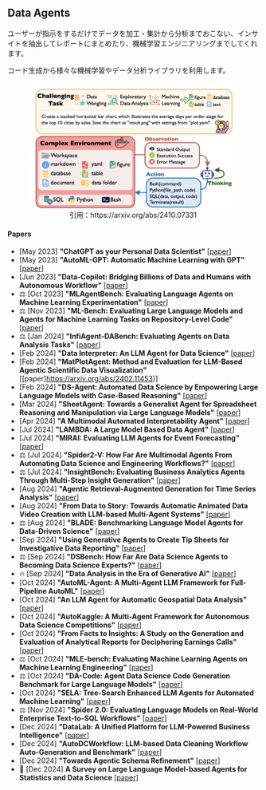 ## Data Agents
ユーザーが指示をするだけでデータを加工・集計から分析までおこない、インサイトを抽出してレポートにまとめたり、機械学習エンジニアリングまでしてくれます。

コード生成から様々な機械学習やデータ分析ライブラリを利用します。
<figure style="text-align: center;">
    <img alt="" src="../assets/data_agent.png" width="500" />
    <figcaption style="text-align: center;">引用：https://arxiv.org/abs/2410.07331</figcaption>
</figure>

#### Papers
* [May 2023] **"ChatGPT as your Personal Data Scientist"** [[paper](https://arxiv.org/abs/2305.13657)]
* [May 2023] **"AutoML-GPT: Automatic Machine Learning with GPT"** [[paper](https://arxiv.org/abs/2305.02499)]
* [Jun 2023] **"Data-Copilot: Bridging Billions of Data and Humans with Autonomous Workflow"** [[paper](https://arxiv.org/abs/2306.07209)]
* ⚖️ [Oct 2023] **"MLAgentBench: Evaluating Language Agents on Machine Learning Experimentation"** [[paper](https://arxiv.org/abs/2310.03302)]
* ⚖️ [Nov 2023] **"ML-Bench: Evaluating Large Language Models and Agents for Machine Learning Tasks on Repository-Level Code"** [[paper](https://arxiv.org/abs/2311.09835)]
* ⚖️ [Jan 2024] **"InfiAgent-DABench: Evaluating Agents on Data Analysis Tasks"** [[paper](https://arxiv.org/abs/2401.05507)]
* [Feb 2024] **"Data Interpreter: An LLM Agent for Data Science"** [[paper](https://arxiv.org/abs/2402.18679)]
* [Feb 2024] **"MatPlotAgent: Method and Evaluation for LLM-Based Agentic Scientific Data Visualization"** [[paper]https://arxiv.org/abs/2402.11453)]
* [Feb 2024] **"DS-Agent: Automated Data Science by Empowering Large Language Models with Case-Based Reasoning"** [[paper](https://arxiv.org/abs/2402.17453)]
* [Mar 2024] **"SheetAgent: Towards a Generalist Agent for Spreadsheet Reasoning and Manipulation via Large Language Models"** [[paper](https://arxiv.org/abs/2403.03636)]
* [Apr 2024] **"A Multimodal Automated Interpretability Agent"** [[paper](https://arxiv.org/abs/2404.14394)]
* [Jul 2024] **"LAMBDA: A Large Model Based Data Agent"** [[paper](https://arxiv.org/abs/2407.17535)]
* [Jul 2024] **"MIRAI: Evaluating LLM Agents for Event Forecasting"** [[paper](https://arxiv.org/abs/2407.01231)]
* ⚖️ [Jul 2024] **"Spider2-V: How Far Are Multimodal Agents From Automating Data Science and Engineering Workflows?"** [[paper](https://arxiv.org/abs/2407.10956)]
* ⚖️ [Jul 2024] **"InsightBench: Evaluating Business Analytics Agents Through Multi-Step Insight Generation"** [[paper](https://arxiv.org/abs/2407.06423)]
* [Aug 2024] **"Agentic Retrieval-Augmented Generation for Time Series Analysis"** [[paper](https://arxiv.org/abs/2408.14484)]
* [Aug 2024] **"From Data to Story: Towards Automatic Animated Data Video Creation with LLM-based Multi-Agent Systems"** [[paper](https://arxiv.org/abs/2408.03876)]
* ⚖️ [Aug 2024] **"BLADE: Benchmarking Language Model Agents for Data-Driven Science"** [[paper](https://arxiv.org/abs/2408.09667)]
* [Sep 2024] **"Using Generative Agents to Create Tip Sheets for Investigative Data Reporting"** [[paper](https://arxiv.org/abs/2409.07286)]
* ⚖️ [Sep 2024] **"DSBench: How Far Are Data Science Agents to Becoming Data Science Experts?"** [[paper](https://arxiv.org/abs/2409.07703)]
* 🔥 [Sep 2024] **"Data Analysis in the Era of Generative AI"** [[paper](https://arxiv.org/abs/2409.18475)]
* [Oct 2024] **"AutoML-Agent: A Multi-Agent LLM Framework for Full-Pipeline AutoML"** [[paper](https://arxiv.org/abs/2410.02958)]
* [Oct 2024] **"An LLM Agent for Automatic Geospatial Data Analysis"** [[paper](https://arxiv.org/abs/2410.18792)]
* [Oct 2024] **"AutoKaggle: A Multi-Agent Framework for Autonomous Data Science Competitions"** [[paper](https://arxiv.org/abs/2410.20424)]
* [Oct 2024] **"From Facts to Insights: A Study on the Generation and Evaluation of Analytical Reports for Deciphering Earnings Calls"** [[paper](https://arxiv.org/abs/2410.01039)]
* ⚖️ [Oct 2024] **"MLE-bench: Evaluating Machine Learning Agents on Machine Learning Engineering"** [[paper](https://arxiv.org/abs/2410.07095)]
* ⚖️ [Oct 2024] **"DA-Code: Agent Data Science Code Generation Benchmark for Large Language Models"** [[paper](https://arxiv.org/abs/2410.07331)]
* [Oct 2024] **"SELA: Tree-Search Enhanced LLM Agents for Automated Machine Learning"** [[paper](https://arxiv.org/abs/2410.17238)]
* ⚖️ [Nov 2024] **"Spider 2.0: Evaluating Language Models on Real-World Enterprise Text-to-SQL Workflows"** [[paper](https://arxiv.org/abs/2411.07763)]
* [Dec 2024] **"DataLab: A Unified Platform for LLM-Powered Business Intelligence"** [[paper](https://arxiv.org/abs/2412.02205)]
* [Dec 2024] **"AutoDCWorkflow: LLM-based Data Cleaning Workflow Auto-Generation and Benchmark"** [[paper](https://arxiv.org/abs/2412.06724)]
* [Dec 2024] **"Towards Agentic Schema Refinement"** [[paper](https://arxiv.org/abs/2412.07786)]
* 📖 [Dec 2024] **A Survey on Large Language Model-based Agents for Statistics and Data Science** [[paper](https://arxiv.org/abs/2412.14222)]